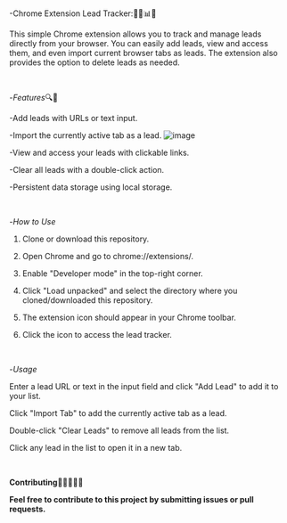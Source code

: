 -Chrome Extension Lead Tracker:🕵️‍♂️📊📅 


This simple Chrome extension allows you to track and manage leads directly from your browser. You can easily add leads, view and access them, and even import current browser tabs as leads. The extension also provides the option to delete leads as needed.

<br>

-*Features*🔍🧩 
  
-Add leads with URLs or text input.

-Import the currently active tab as a lead.                                       ![image](https://github.com/gulammustafa41/LeadTracker-Extension/assets/113841536/5541448b-93a2-4069-8a46-e74813d2c984)

-View and access your leads with clickable links.     

-Clear all leads with a double-click action.

-Persistent data storage using local storage.

<br>

-*How to Use*

1. Clone or download this repository.

2. Open Chrome and go to chrome://extensions/.
   
3. Enable "Developer mode" in the top-right corner.
   
4. Click "Load unpacked" and select the directory where you cloned/downloaded this repository.
  
5. The extension icon should appear in your Chrome toolbar.
   
6. Click the icon to access the lead tracker.

<br>

-*Usage*

Enter a lead URL or text in the input field and click "Add Lead" to add it to your list.

Click "Import Tab" to add the currently active tab as a lead.

Double-click "Clear Leads" to remove all leads from the list.

Click any lead in the list to open it in a new tab.


<br>

**Contributing**🙌🤝🧑‍🤝‍🧑

**Feel free to contribute to this project by submitting issues or pull requests.**
